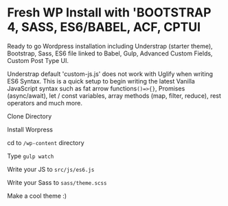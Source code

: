 # Fresh WP Install with 'BOOTSTRAP 4, SASS, ES6/BABEL, ACF, CPTUI


Ready to go Wordpress installation including Understrap (starter theme), Bootstrap, Sass, ES6 file linked to Babel, Gulp, Advanced Custom Fields, Custom Post Type UI.

Understrap default 'custom-js.js' does not work with Uglify when writing ES6 Syntax. This is a quick setup to begin writing the latest Vanilla JavaScript syntax such as fat arrow functions`()=>{}`, Promises (async/await), let / const variables, array methods (map, filter, reduce), rest operators and much more.

Clone Directory

Install Worpress

cd to `/wp-content` directory  

Type `gulp watch`  

Write your JS to `src/js/es6.js`  

Write your Sass to `sass/theme.scss`  

Make a cool theme :)  
